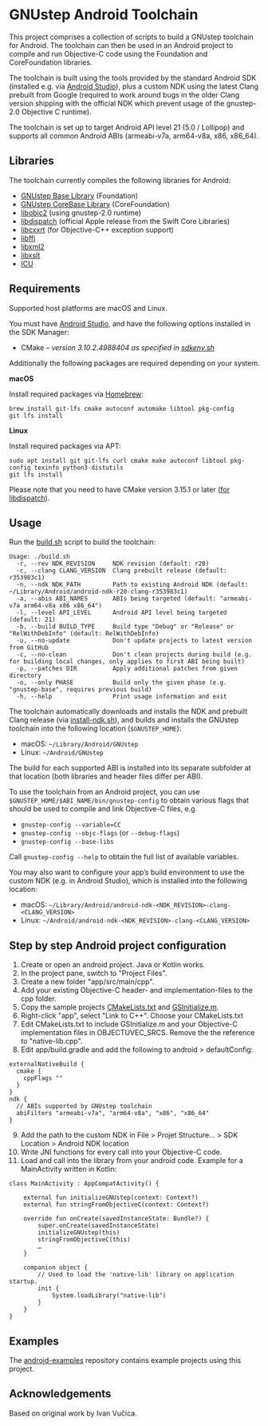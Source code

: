 GNUstep Android Toolchain
=========================

This project comprises a collection of scripts to build a GNUstep toolchain for Android. The toolchain can then be used in an Android project to compile and run Objective-C code using the Foundation and CoreFoundation libraries.

The toolchain is built using the tools provided by the standard Android SDK (installed e.g. via [Android Studio](https://developer.android.com/studio)), plus a custom NDK using the latest Clang prebuilt from Google (required to work around bugs in the older Clang version shipping with the official NDK which prevent usage of the gnustep-2.0 Objective C runtime).

The toolchain is set up to target Android API level 21 (5.0 / Lollipop) and supports all common Android ABIs (armeabi-v7a, arm64-v8a, x86, x86_64).

Libraries
---------

The toolchain currently compiles the following libraries for Android:

* [GNUstep Base Library](https://github.com/gnustep/libs-base) (Foundation)
* [GNUstep CoreBase Library](https://github.com/gnustep/libs-corebase) (CoreFoundation)
* [libobjc2](https://github.com/gnustep/libobjc2) (using gnustep-2.0 runtime)
* [libdispatch](https://github.com/apple/swift-corelibs-libdispatch) (official Apple release from the Swift Core Libraries)
* [libcxxrt](https://github.com/pathscale/libcxxrt) (for Objective-C++ exception support)
* [libffi](https://github.com/libffi/libffi)
* [libxml2](https://github.com/GNOME/libxml2)
* [libxslt](https://github.com/GNOME/libxslt)
* [ICU](https://github.com/unicode-org/icu)

Requirements
------------

Supported host platforms are macOS and Linux.

You must have [Android Studio](https://developer.android.com/studio), and have the following options installed in the SDK Manager:

* CMake _– version 3.10.2.4988404 as specified in [sdkenv.sh](env/sdkenv.sh)_

Additionally the following packages are required depending on your system.

**macOS**

Install required packages via [Homebrew](https://brew.sh):

```
brew install git-lfs cmake autoconf automake libtool pkg-config
git lfs install
```

**Linux**

Install required packages via APT:

```
sudo apt install git git-lfs curl cmake make autoconf libtool pkg-config texinfo python3-distutils
git lfs install
```

Please note that you need to have CMake version 3.15.1 or later ([for libdispatch](https://github.com/apple/swift-corelibs-libdispatch/blob/master/CMakeLists.txt#L2)).

Usage
-----

Run the [build.sh](build.sh) script to build the toolchain:

```
Usage: ./build.sh
  -r, --rev NDK_REVISION     NDK revision (default: r20)
  -c, --clang CLANG_VERSION  Clang prebuilt release (default: r353983c1)
  -n, --ndk NDK_PATH         Path to existing Android NDK (default: ~/Library/Android/android-ndk-r20-clang-r353983c1)
  -a, --abis ABI_NAMES       ABIs being targeted (default: "armeabi-v7a arm64-v8a x86 x86_64")
  -l, --level API_LEVEL      Android API level being targeted (default: 21)
  -b, --build BUILD_TYPE     Build type "Debug" or "Release" or "RelWithDebInfo" (default: RelWithDebInfo)
  -u, --no-update            Don't update projects to latest version from GitHub
  -c, --no-clean             Don't clean projects during build (e.g. for building local changes, only applies to first ABI being built)
  -p, --patches DIR          Apply additional patches from given directory
  -o, --only PHASE           Build only the given phase (e.g. "gnustep-base", requires previous build)
  -h, --help                 Print usage information and exit
```

The toolchain automatically downloads and installs the NDK and prebuilt Clang release (via [install-ndk.sh](install-ndk.sh)), and builds and installs the GNUstep toolchain into the following location (`$GNUSTEP_HOME`):

* macOS: `~/Library/Android/GNUstep`
* Linux: `~/Android/GNUstep`

The build for each supported ABI is installed into its separate subfolder at that location (both libraries and header files differ per ABI).

To use the toolchain from an Android project, you can use `$GNUSTEP_HOME/$ABI_NAME/bin/gnustep-config` to obtain various flags that should be used to compile and link Objective-C files, e.g.

* `gnustep-config --variable=CC`
* `gnustep-config --objc-flags` (or `--debug-flags`)
* `gnustep-config --base-libs`

Call `gnustep-config --help` to obtain the full list of available variables.

You may also want to configure your app’s build environment to use the custom NDK (e.g. in Android Studio), which is installed into the following location:

* macOS: `~/Library/Android/android-ndk-<NDK_REVISION>-clang-<CLANG_VERSION>`
* Linux: `~/Android/android-ndk-<NDK_REVISION>-clang-<CLANG_VERSION>`

Step by step Android project configuration
------------------------------------------
1. Create or open an android project. Java or Kotlin works.
2. In the project pane, switch to "Project Files".
3. Create a new folder "app/src/main/cpp".
4. Add your existing Objective-C header- and implementation-files to the cpp folder.
5. Copy the sample projects [CMakeLists.txt](https://github.com/gnustep/android-examples/blob/master/hello-objectivec/app/src/main/cpp/CMakeLists.txt) and [GSInitialize.m](https://github.com/gnustep/android-examples/blob/master/hello-objectivec/app/src/main/cpp/GSInitialize.m).
6. Right-click "app", select "Link to C++". Choose your CMakeLists.txt
7. Edit CMakeLists.txt to include GSInitialize.m and your Objective-C implementation files in OBJECTUVEC_SRCS. Remove the the reference to "native-lib.cpp".
8. Edit app/build.gradle and add the following to android > defaultConfig:
```
externalNativeBuild {
  cmake {
    cppFlags ""
  }
}
ndk {
  // ABIs supported by GNUstep toolchain
  abiFilters "armeabi-v7a", "arm64-v8a", "x86", "x86_64"
}
```
9. Add the path to the custom NDK in File > Projet Structure… > SDK Location > Android NDK location
10. Write JNI functions for every call into your Objective-C code.
10. Load and call into the library from your android code. Example for a MainActivity written in Kotlin:
```
class MainActivity : AppCompatActivity() {

    external fun initializeGNUstep(context: Context?)
    external fun stringFromObjectiveC(context: Context?)

    override fun onCreate(savedInstanceState: Bundle?) {
        super.onCreate(savedInstanceState)
        initializeGNUstep(this)
        stringFromObjectiveC(this)
        …
    }

    companion object {
        // Used to load the 'native-lib' library on application startup.
        init {
            System.loadLibrary("native-lib")
        }
    }
}
```

Examples
--------

The [android-examples](https://github.com/gnustep/android-examples) repository contains example projects using this project.

Acknowledgements
----------------

Based on original work by Ivan Vučica.
